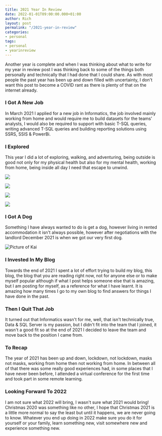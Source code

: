 ```yaml
---
title: 2021 Year In Review
date: 2022-01-01T09:00:00.000+01:00
author: Rich
layout: post
permalink: "/2021-year-in-review"
categories:
- personal
tags:
- personal
- yearinreview
---
```


Another year is complete and when I was thinking about what to write for my year in review post I was thinking back to some of the things both personally and technically that I had done that I could share. 
As with most people the past year has been up and down filled with uncertainty, I don't want this post to become a COVID rant as there is plenty of that on the internet already. 

### I Got A New Job 

In March 2021 I applied for a new job in Informatics, the job involved mainly working from home and would require me to build datasets for the teams’ analysts, I would also be required to support with basic T-SQL queries, writing advanced T-SQL queries and building reporting solutions using SSRS, SSIS & PowerBi.

### I Explored

This year I did a lot of exploring, walking, and adventuring, being outside is good not only for my physical health but also for my mental health, working from home, being inside all day I need that escape to unwind.

![](/img/2021-year-review-1.jpg)

![](/img/2021-year-review-2.jpg)

![](/img/2021-year-review-3.jpg)

![](/img/2021-year-review-4.jpg)

### I Got A Dog

Something I have always wanted to do is get a dog, however living in rented accommodation it isn't always possible, however after negotiations with the landlord December 2021 is when we got our very first dog. 

![Picture of Kai](/img/kai-the-dog.png)

### I Invested In My Blog

Towards the end of 2021 I spent a lot of effort trying to build my blog, this blog, the blog that you are reading right now, not for anyone else or to make myself popular although if what I post helps someone else that is amazing, but I am posting for myself, as a reference for what I have learnt. It is amazing how many times I go to my own blog to find answers for things I have done in the past.

### Then I Quit That Job 

It turned out that Informatics wasn't for me, well, that isn't technically true, Data & SQL Server is my passion, but I didn't fit into the team that I joined, it wasn't a good fit so at the end of 2021 I decided to leave the team and move back to the position I came from.

### To Recap

The year of 2021 has been up and down, lockdown, not lockdown, masks not masks, working from home then not working from home. In between all of that there was some really good experiences had, in some places that I have never been before, I attended a virtual conference for the first time and took part in some remote learning. 

### Looking Forward To 2022

I am not sure what 2022 will bring, I wasn't sure what 2021 would bring! Christmas 2020 was something like no other, I hope that Christmas 2021 is a little more normal to say the least but until it happens, we are never going to know. Whatever you end up doing in 2022 make sure you do it for yourself or your family, learn something new, visit somewhere new and experience something new. 